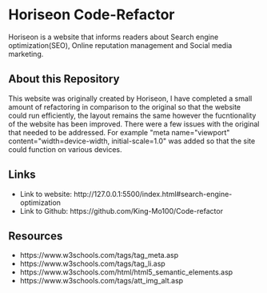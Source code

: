 # Horiseon Code-Refactor 

Horiseon is a website that informs readers about Search engine optimization(SEO), Online reputation management and Social media marketing.

## About this Repository
This website was originally created by Horiseon, I have completed a small amount of refactoring in comparison to the original so that the website could run efficiently, the layout remains the same however the fucntionality of the website has been improved.  There were a few issues with the original that needed to be addressed.  For example "meta name="viewport" content="width=device-width, initial-scale=1.0" was added so that the site could function on various devices.


## Links
<ul>
<li>Link to website: http://127.0.0.1:5500/index.html#search-engine-optimization</li>
<li>Link to Github: https://github.com/King-Mo100/Code-refactor</li>
</ul>

## Resources
<ul>
<li>https://www.w3schools.com/tags/tag_meta.asp</li>
<li>https://www.w3schools.com/tags/tag_li.asp</li>
<li>https://www.w3schools.com/html/html5_semantic_elements.asp</li>
<li>https://www.w3schools.com/tags/att_img_alt.asp</li>
</ul>